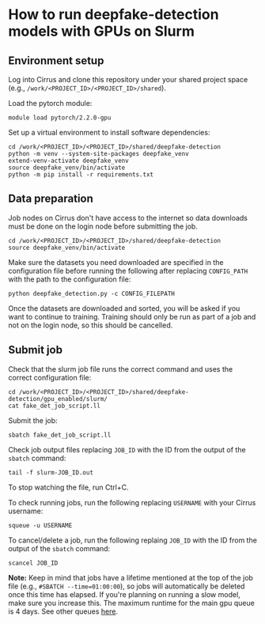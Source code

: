 # How to run deepfake-detection models with GPUs on Slurm

## Environment setup

Log into Cirrus and clone this repository under your shared project space (e.g., `/work/<PROJECT_ID>/<PROJECT_ID>/shared`).

Load the pytorch module:

```console
module load pytorch/2.2.0-gpu
```

Set up a virtual environment to install software dependencies:

```console
cd /work/<PROJECT_ID>/<PROJECT_ID>/shared/deepfake-detection
python -m venv --system-site-packages deepfake_venv
extend-venv-activate deepfake_venv
source deepfake_venv/bin/activate
python -m pip install -r requirements.txt
```

## Data preparation

Job nodes on Cirrus don't have access to the internet so data downloads must be done on the login node before submitting the job.

```console
cd /work/<PROJECT_ID>/<PROJECT_ID>/shared/deepfake-detection
source deepfake_venv/bin/activate
```

Make sure the datasets you need downloaded are specified in the configuration file before running the following after replacing `CONFIG_PATH` with the path to the configuration file:

```console
python deepfake_detection.py -c CONFIG_FILEPATH
```

Once the datasets are downloaded and sorted, you will be asked if you want to continue
to training. Training should only be run as part of a job and not on the login node, so
this should be cancelled.

## Submit job

Check that the slurm job file runs the correct command and uses the correct configuration file:

```console
cd /work/<PROJECT_ID>/<PROJECT_ID>/shared/deepfake-detection/gpu_enabled/slurm/
cat fake_det_job_script.ll
```

Submit the job:

```console
sbatch fake_det_job_script.ll
```

Check job output files replacing `JOB_ID` with the ID from the output of the `sbatch` command:

```console
tail -f slurm-JOB_ID.out
```

To stop watching the file, run Ctrl+C.

To check running jobs, run the following replacing `USERNAME` with your Cirrus username:

```console
squeue -u USERNAME
```

To cancel/delete a job, run the following replaing `JOB_ID` with the ID from the output of the `sbatch` command:

```console
scancel JOB_ID
```

**Note:** Keep in mind that jobs have a lifetime mentioned at the top of the job file (e.g., `#SBATCH --time=01:00:00`), so jobs will automatically be deleted once this time has elapsed. If you're planning on running a slow model, make sure you increase this. The maximum runtime for the main gpu queue is 4 days. See other queues [here](https://docs.cirrus.ac.uk/user-guide/gpu/#quality-of-service-qos).
